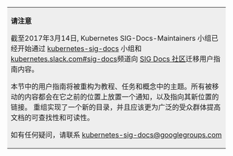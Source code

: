 <!--
<table style="background-color:#eeeeee">
<tr>
  <td>
  <p><b>NOTICE</b></p>
  <p>As of March 14, 2017, the Kubernetes SIG-Docs-Maintainers group have begun migration of the User Guide content as announced previously to the <a href="https://git.k8s.io/community/sig-docs">SIG Docs community</a> through the <a href="https://groups.google.com/forum/#!forum/kubernetes-sig-docs">kubernetes-sig-docs</a> group and <a href="https://kubernetes.slack.com/messages/sig-docs/">kubernetes.slack.com #sig-docs</a> channel.</p>
  <p>The user guides within this section are being refactored into topics within Tutorials, Tasks, and Concepts. Anything that has been moved will have a notice placed in its previous location as well as a link to its new location. The reorganization implements a new table of contents and should improve the documentation's findability and readability for a wider range of audiences.</p>
  <p>For any questions, please contact: <a href="mailto:kubernetes-sig-docs@googlegroups.com">kubernetes-sig-docs@googlegroups.com</a></p>
  </td>
</tr>
</table>
-->

<table style="background-color:#eeeeee">
<tr>
  <td>
  <p><b>请注意</b></p>
  <p>截至2017年3月14日, Kubernetes SIG-Docs-Maintainers 小组已经开始通过 <a href="https://groups.google.com/forum/#!forum/kubernetes-sig-docs">kubernetes-sig-docs</a> 小组和 <a href="https://kubernetes.slack.com/messages/sig-docs/">kubernetes.slack.com#sig-docs</a>频道向 <a href="https://git.k8s.io/community/sig-docs">SIG Docs 社区</a>迁移用户指南内容。</p>
  <p>本节中的用户指南将被重构为教程、任务和概念中的主题。所有被移动的内容都会在它之前的位置上放置一个通知，以及指向其新位置的链接。
    重组实现了一个新的目录，并且应该更为广泛的受众群体提高文档的可查找性和可读性。</p>
  <p>如有任何疑问，请联系 <a href="mailto:kubernetes-sig-docs@googlegroups.com">kubernetes-sig-docs@googlegroups.com</a></p>
  </td>
</tr>
</table>